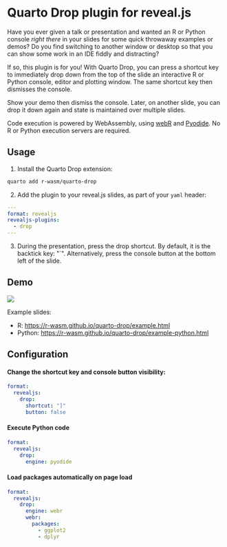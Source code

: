 # Quarto Drop plugin for reveal.js

Have you ever given a talk or presentation and wanted an R or Python console *right there* in your slides for some quick throwaway examples or demos? Do you find switching to another window or desktop so that you can show some work in an IDE fiddly and distracting?

If so, this plugin is for you! With Quarto Drop, you can press a shortcut key to immediately drop down from the top of the slide an interactive R or Python console, editor and plotting window. The same shortcut key then dismisses the console.

Show your demo then dismiss the console. Later, on another slide, you can drop it down again and state is maintained over multiple slides.


Code execution is powered by WebAssembly, using [webR](https://docs.r-wasm.org) and [Pyodide](https://pyodide.org). No R or Python execution servers are required.

## Usage

1. Install the Quarto Drop extension:

```bash
quarto add r-wasm/quarto-drop
```

2. Add the plugin to your reveal.js slides, as part of your `yaml` header:

```yaml
---
format: revealjs
revealjs-plugins:
  - drop
---
```

3. During the presentation, press the drop shortcut. By default, it is the backtick key: "`". Alternatively, press the console button at the bottom left of the slide.

## Demo

![](https://github.com/r-wasm/quarto-drop/raw/main/images/drop.gif)

Example slides:
  * R: https://r-wasm.github.io/quarto-drop/example.html
  * Python: https://r-wasm.github.io/quarto-drop/example-python.html

## Configuration

#### Change the shortcut key and console button visibility:

```yaml
format:
  revealjs:
    drop:
      shortcut: "]"
      button: false
```

#### Execute Python code

```yaml
format:
  revealjs:
    drop:
      engine: pyodide
```

#### Load packages automatically on page load

```yaml
format:
  revealjs:
    drop:
      engine: webr
      webr:
        packages:
          - ggplot2
          - dplyr
```

